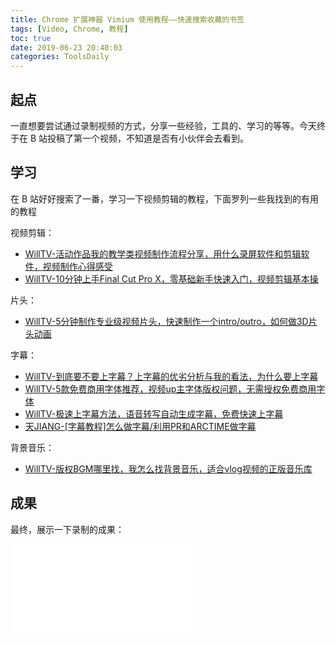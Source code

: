 ```yaml
---
title: Chrome 扩展神器 Vimium 使用教程——快速搜索收藏的书签
tags: [Video, Chrome, 教程]
toc: true
date: 2019-06-23 20:40:03
categories: ToolsDaily
---
```


## 起点

一直想要尝试通过录制视频的方式，分享一些经验，工具的、学习的等等。今天终于在 B 站投稿了第一个视频，不知道是否有小伙伴会去看到。

## 学习

在 B 站好好搜索了一番，学习一下视频剪辑的教程，下面罗列一些我找到的有用的教程

视频剪辑：

- [WillTV-活动作品我的教学类视频制作流程分享，用什么录屏软件和剪辑软件，视频制作心得感受](https://www.bilibili.com/video/av37684139)
- [WillTV-10分钟上手Final Cut Pro X，零基础新手快速入门，视频剪辑基本操](https://www.bilibili.com/video/av40359934?from=search&seid=3619358638529539387)

片头：

- [WillTV-5分钟制作专业级视频片头，快速制作一个intro/outro，如何做3D片头动画](https://www.bilibili.com/video/av38421571)

字幕：

- [WillTV-到底要不要上字幕？上字幕的优劣分析与我的看法，为什么要上字幕](https://www.bilibili.com/video/av40542702)
- [WillTV-5款免费商用字体推荐，视频up主字体版权问题，无需授权免费商用字体](https://www.bilibili.com/video/av41513584)
- [WillTV-极速上字幕方法，语音转写自动生成字幕，免费快速上字幕](https://www.bilibili.com/video/av40903892)
- [天JIANG-[字幕教程]怎么做字幕/利用PR和ARCTIME做字幕](https://www.bilibili.com/video/av8506209)

背景音乐：

- [WillTV-版权BGM哪里找，我怎么找背景音乐，适合vlog视频的正版音乐库](https://www.bilibili.com/video/av45080707)

## 成果

最终，展示一下录制的成果：

<iframe src="//player.bilibili.com/player.html?aid=56598067&cid=98872911&page=1" scrolling="no" border="0" frameborder="no" framespacing="0" allowfullscreen="true"> </iframe>